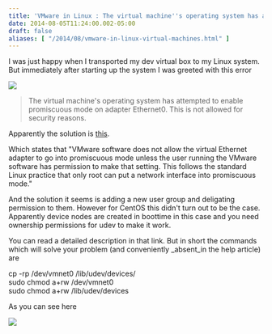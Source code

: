 ```yaml
---
title: 'VMware in Linux : The virtual machine''s operating system has attempted to enable promiscuous mode on adapter Ethernet0'
date: 2014-08-05T11:24:00.002-05:00
draft: false
aliases: [ "/2014/08/vmware-in-linux-virtual-machines.html" ]
---
```


I was just happy when I transported my dev virtual box to my Linux system. But immediately after starting up the system I was greeted with this error  
  

[![](http://2.bp.blogspot.com/-0xGYDMqGhZc/U-ED8XyrbXI/AAAAAAAARjI/ptpjbdBJtcI/s1600/Capture.PNG)](http://2.bp.blogspot.com/-0xGYDMqGhZc/U-ED8XyrbXI/AAAAAAAARjI/ptpjbdBJtcI/s1600/Capture.PNG)

  

> The virtual machine's operating system has attempted to enable promiscuous mode on adapter Ethernet0. This is not allowed for security reasons.

  
Apparently the solution is [this](http://kb.vmware.com/selfservice/microsites/search.do?language=en_US&cmd=displayKC&externalId=287).  
  
Which states that "VMware software does not allow the virtual Ethernet adapter to go into promiscuous mode unless the user running the VMware software has permission to make that setting. This follows the standard Linux practice that only root can put a network interface into promiscuous mode."  
  
And the solution it seems is adding a new user group and deligating permission to them. However for CentOS this didn't turn out to be the case. Apparently device nodes are created in boottime in this case and you need ownership permissions for udev to make it work.  
  
You can read a detailed description in that link. But in short the commands which will solve your problem (and conveniently _absent_in the help article) are  
  
cp -rp /dev/vmnet0 /lib/udev/devices/  
sudo chmod a+rw /dev/vmnet0  
sudo chmod a+rw /lib/udev/devices  

  

As you can see here

  

[![](http://4.bp.blogspot.com/-WeirXLSO91w/U-EFO51orRI/AAAAAAAARjQ/aOwva1wBfkk/s1600/Capture.PNG)](http://4.bp.blogspot.com/-WeirXLSO91w/U-EFO51orRI/AAAAAAAARjQ/aOwva1wBfkk/s1600/Capture.PNG)